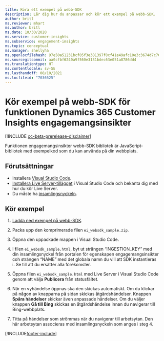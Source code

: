 ```yaml
---
title: Köra ett exempel på webb-SDK
description: Lär dig hur du anpassar och kör ett exempel på webb-SDK.
author: britl
ms.reviewer: mhart
ms.author: britl
ms.date: 10/30/2020
ms.service: customer-insights
ms.subservice: engagement-insights
ms.topic: conceptual
ms.manager: shellyha
ms.openlocfilehash: 97e50a51231bcf05f3e381397f0cf41e49afc10e3c3674d7c709c8f521979e12
ms.sourcegitcommit: aa0cfbf6240a9f560e3131bdec63e051a8786dd4
ms.translationtype: HT
ms.contentlocale: sv-SE
ms.lasthandoff: 08/10/2021
ms.locfileid: "7036625"
---
```

# <a name="run-the-web-sdk-sample-for-dynamics-365-customer-insights-engagement-insights-capability"></a>Kör exempel på webb-SDK för funktionen Dynamics 365 Customer Insights engagemangsinsikter

[!INCLUDE [cc-beta-prerelease-disclaimer](includes/cc-beta-prerelease-disclaimer.md)]

Funktionen engagemangsinsikter webb-SDK bibliotek är JavaScript-bibliotek med exempelkod som du kan använda på din webbplats.

## <a name="prerequisites"></a>Förutsättningar

- Installera [Visual Studio Code](https://code.visualstudio.com/).
- [Installera Live Server-tillägget](https://marketplace.visualstudio.com/items?itemName=ritwickdey.LiveServer) i Visual Studio Code och bekanta dig med hur du kör Live Server.
- Du måste ha [insamlingsnyckeln](instrument-website.md).

## <a name="run-sample"></a>Kör exempel

1. [Ladda ned exempel på webb-SDK](https://download.pi.dynamics.com/sdk/EngagementInsightsSamples/ei_websdk_sample.zip).

1. Packa upp den komprimerade filen `ei_websdk_sample.zip`.

1. Öppna den uppackade mappen i Visual Studio Code.

1. I filen `ei_websdk_sample.html`, byt ut strängen “INGESTION_KEY” med din insamlingsnyckel från portalen för egenskapen engagemangsinsikter coh strängen “NAME” med det globala namn du vill att SDK instantieras i. Se till att du ersätter alla förekomster.

1. Öppna filen `ei_websdk_sample.html` med Live Server i Visual Studio Code genom att välja **Publicera** från statusfältet.

1. När en vyhändelse öppnas ska den skickas automatiskt. Om du klickar på någon av knapparna på sidan skickas åtgärdshändelser. Knappen **Spåra händelser** skickar även anpassade händelser. Om du väljer knappen **Gå till Bing** skickas en åtgärdshändelse innan du navigerar till Bing-webbplats.

1. Titta på händelser som strömmas när du navigerar till arbetsytan. Den här arbetsytan associeras med insamlingsnyckeln som anges i steg 4.


[!INCLUDE[footer-include](../includes/footer-banner.md)]
